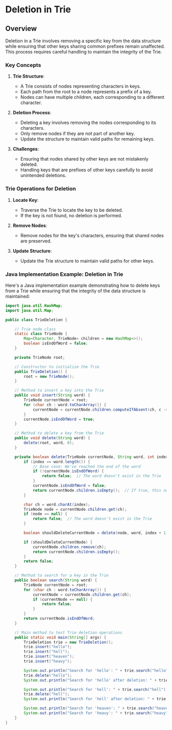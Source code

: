 # Deletion in Trie

## Overview

Deletion in a Trie involves removing a specific key from the data structure while ensuring that other keys sharing common prefixes remain unaffected. This process requires careful handling to maintain the integrity of the Trie.

### Key Concepts

1. **Trie Structure**:
   - A Trie consists of nodes representing characters in keys.
   - Each path from the root to a node represents a prefix of a key.
   - Nodes can have multiple children, each corresponding to a different character.

2. **Deletion Process**:
   - Deleting a key involves removing the nodes corresponding to its characters.
   - Only remove nodes if they are not part of another key.
   - Update the structure to maintain valid paths for remaining keys.

3. **Challenges**:
   - Ensuring that nodes shared by other keys are not mistakenly deleted.
   - Handling keys that are prefixes of other keys carefully to avoid unintended deletions.

### Trie Operations for Deletion

1. **Locate Key**:
   - Traverse the Trie to locate the key to be deleted.
   - If the key is not found, no deletion is performed.

2. **Remove Nodes**:
   - Remove nodes for the key's characters, ensuring that shared nodes are preserved.

3. **Update Structure**:
   - Update the Trie structure to maintain valid paths for other keys.

### Java Implementation Example: Deletion in Trie

Here's a Java implementation example demonstrating how to delete keys from a Trie while ensuring that the integrity of the data structure is maintained:

```java
import java.util.HashMap;
import java.util.Map;

public class TrieDeletion {

    // Trie node class
    static class TrieNode {
        Map<Character, TrieNode> children = new HashMap<>();
        boolean isEndOfWord = false;
    }

    private TrieNode root;

    // Constructor to initialize the Trie
    public TrieDeletion() {
        root = new TrieNode();
    }

    // Method to insert a key into the Trie
    public void insert(String word) {
        TrieNode currentNode = root;
        for (char ch : word.toCharArray()) {
            currentNode = currentNode.children.computeIfAbsent(ch, c -> new TrieNode());
        }
        currentNode.isEndOfWord = true;
    }

    // Method to delete a key from the Trie
    public void delete(String word) {
        delete(root, word, 0);
    }

    private boolean delete(TrieNode currentNode, String word, int index) {
        if (index == word.length()) {
            // Base case: We've reached the end of the word
            if (!currentNode.isEndOfWord) {
                return false;  // The word doesn't exist in the Trie
            }
            currentNode.isEndOfWord = false;
            return currentNode.children.isEmpty();  // If true, this node can be deleted
        }

        char ch = word.charAt(index);
        TrieNode node = currentNode.children.get(ch);
        if (node == null) {
            return false;  // The word doesn't exist in the Trie
        }

        boolean shouldDeleteCurrentNode = delete(node, word, index + 1) && !node.isEndOfWord;

        if (shouldDeleteCurrentNode) {
            currentNode.children.remove(ch);
            return currentNode.children.isEmpty();
        }
        return false;
    }

    // Method to search for a key in the Trie
    public boolean search(String word) {
        TrieNode currentNode = root;
        for (char ch : word.toCharArray()) {
            currentNode = currentNode.children.get(ch);
            if (currentNode == null) {
                return false;
            }
        }
        return currentNode.isEndOfWord;
    }

    // Main method to test Trie deletion operations
    public static void main(String[] args) {
        TrieDeletion trie = new TrieDeletion();
        trie.insert("hello");
        trie.insert("hell");
        trie.insert("heaven");
        trie.insert("heavy");

        System.out.println("Search for 'hello': " + trie.search("hello"));  // Output: true
        trie.delete("hello");
        System.out.println("Search for 'hello' after deletion: " + trie.search("hello"));  // Output: false

        System.out.println("Search for 'hell': " + trie.search("hell"));  // Output: true
        trie.delete("hell");
        System.out.println("Search for 'hell' after deletion: " + trie.search("hell"));  // Output: false

        System.out.println("Search for 'heaven': " + trie.search("heaven"));  // Output: true
        System.out.println("Search for 'heavy': " + trie.search("heavy"));  // Output: true
    }
}
